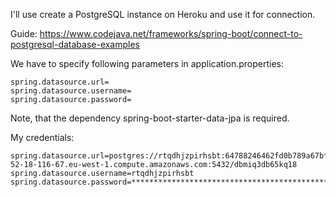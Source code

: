I'll use create a PostgreSQL instance on Heroku and use it for connection.

Guide: https://www.codejava.net/frameworks/spring-boot/connect-to-postgresql-database-examples

We have to specify following parameters in application.properties:

```properties
spring.datasource.url=
spring.datasource.username=
spring.datasource.password=
```

Note, that the dependency spring-boot-starter-data-jpa is required.

My credentials:

```properties
spring.datasource.url=postgres://rtqdhjzpirhsbt:64788246462fd0b789a67bf6e9f6b35031aeeaa89b63ca72f57c4f94f1000853@ec2-52-18-116-67.eu-west-1.compute.amazonaws.com:5432/dbmiq3db65kq18
spring.datasource.username=rtqdhjzpirhsbt
spring.datasource.password=***********************************************
```